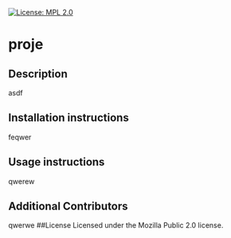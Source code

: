 [![License: MPL 2.0](https://img.shields.io/badge/License-MPL_2.0-brightgreen.svg)](https://opensource.org/licenses/MPL-2.0)
# proje

## Description
asdf

## Installation instructions 
feqwer

  ## Usage instructions 
  qwerew

  ## Additional Contributors
  qwerwe
##License
    Licensed under the Mozilla Public 2.0 license.
